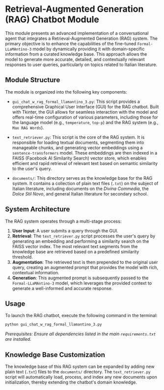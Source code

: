 # Retrieval-Augmented Generation (RAG) Chatbot Module

This module presents an advanced implementation of a conversational agent that integrates a Retrieval-Augmented Generation (RAG) system. The primary objective is to enhance the capabilities of the fine-tuned `Formal-LLaMAntino-3` model by dynamically providing it with domain-specific information from a curated knowledge base. This approach allows the model to generate more accurate, detailed, and contextually relevant responses to user queries, particularly on topics related to Italian literature.

## Module Structure

The module is organized into the following key components:

*   `gui_chat_w_rag_formal_llamantino_3.py`: This script provides a comprehensive Graphical User Interface (GUI) for the RAG chatbot. Built with Tkinter, the GUI allows for seamless interaction with the model and offers real-time configuration of various parameters, including those for the language model (e.g., `temperature`, `top-p`) and the RAG system (e.g., `Max RAG Words`).

*   `text_retriever.py`: This script is the core of the RAG system. It is responsible for loading textual documents, segmenting them into manageable chunks, and generating vector embeddings using a `sentence-transformers` model. These embeddings are then indexed in a FAISS (Facebook AI Similarity Search) vector store, which enables efficient and rapid retrieval of relevant text based on semantic similarity to the user's query.

*   `documents/`: This directory serves as the knowledge base for the RAG system. It contains a collection of plain text files (`.txt`) on the subject of Italian literature, including documents on the *Divina Commedia*, the *Dolce Stil Novo*, and general Italian literature for secondary school.

## System Architecture

The RAG system operates through a multi-stage process:

1.  **User Input**: A user submits a query through the GUI.
2.  **Retrieval**: The `text_retriever.py` script processes the user's query by generating an embedding and performing a similarity search on the FAISS vector index. The most relevant text segments from the knowledge base are retrieved based on a predefined similarity threshold.
3.  **Augmentation**: The retrieved text is then prepended to the original user query, creating an augmented prompt that provides the model with rich, contextual information.
4.  **Generation**: This augmented prompt is subsequently passed to the `Formal-LLaMAntino-3` model, which leverages the provided context to generate a well-informed and accurate response.

## Usage

To launch the RAG chatbot, execute the following command in the terminal:

```bash
python gui_chat_w_rag_formal_llamantino_3.py
```
*Prerequisites: Ensure all dependencies listed in the main `requirements.txt` are installed.*

## Knowledge Base Customization

The knowledge base of this RAG system can be expanded by adding new plain text (`.txt`) files to the `documents/` directory. The `text_retriever.py` script will automatically load, process, and index any new documents upon initialization, thereby extending the chatbot's domain knowledge.
